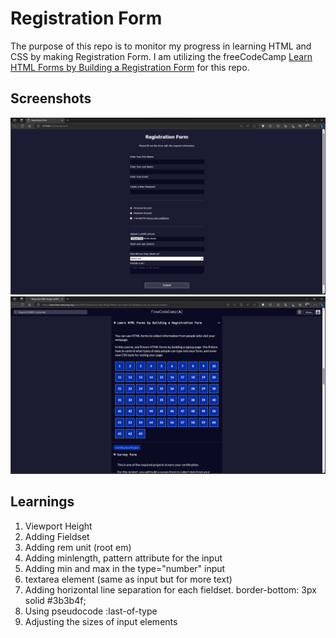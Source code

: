 # Registration Form
The purpose of this repo is to monitor my progress in learning HTML and CSS by making Registration Form. I am utilizing the freeCodeCamp [Learn HTML Forms by Building a Registration Form](https://www.freecodecamp.org/learn/2022/responsive-web-design/#learn-html-forms-by-building-a-registration-form) for this repo.

## Screenshots
<img src="assets/readme-screenshots/regform_output.png" alt="Registration Form Output"/>
<img src="assets/readme-screenshots/freecodecamp_steps.png" alt="Completed steps in freeCodeCamp"/>

## Learnings
1. Viewport Height
2. Adding Fieldset
3. Adding rem unit (root em)
4. Adding minlength, pattern attribute for the input
5. Adding min and max in the type="number" input
6. textarea element (same as input but for more text)
7. Adding horizontal line separation for each fieldset. border-bottom: 3px solid #3b3b4f;
8. Using pseudocode :last-of-type
9. Adjusting the sizes of input elements